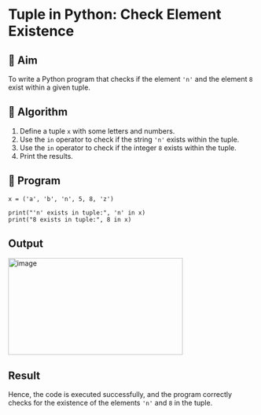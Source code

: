 # Tuple in Python: Check Element Existence

## 🎯 Aim
To write a Python program that checks if the element `'n'` and the element `8` exist within a given tuple.

## 🧠 Algorithm
1. Define a tuple `x` with some letters and numbers.
2. Use the `in` operator to check if the string `'n'` exists within the tuple.
3. Use the `in` operator to check if the integer `8` exists within the tuple.
4. Print the results.

## 🧾 Program
```
x = ('a', 'b', 'n', 5, 8, 'z')

print("'n' exists in tuple:", 'n' in x)
print("8 exists in tuple:", 8 in x)
```

## Output

<img width="355" height="197" alt="image" src="https://github.com/user-attachments/assets/e3170ab0-5e66-4f4c-9f94-31c0f50f0237" />

## Result

Hence, the code is executed successfully, and the program correctly checks for the existence of the elements `'n'` and `8` in the tuple.
